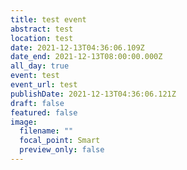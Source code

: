 ```yaml
---
title: test event
abstract: test
location: test
date: 2021-12-13T04:36:06.109Z
date_end: 2021-12-13T08:00:00.000Z
all_day: true
event: test
event_url: test
publishDate: 2021-12-13T04:36:06.121Z
draft: false
featured: false
image:
  filename: ""
  focal_point: Smart
  preview_only: false
---
```

